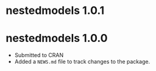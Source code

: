 # nestedmodels 1.0.1

# nestedmodels 1.0.0

* Submitted to CRAN
* Added a `NEWS.md` file to track changes to the package.
